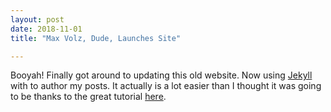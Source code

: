 ```yaml
---
layout: post
date: 2018-11-01
title: "Max Volz, Dude, Launches Site"

---
```


Booyah! Finally got around to updating this old website. 
Now using [Jekyll](http://jekyllrb.com) with to author my posts. 
It actually is a lot easier than I thought it was going to be thanks
to the great tutorial [here](http://jmcglone.com/guides/github-pages/).
